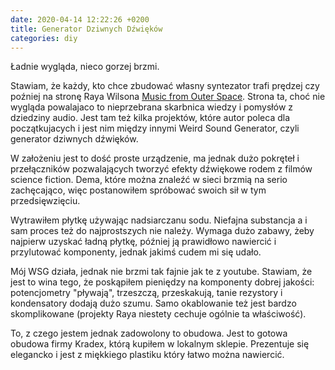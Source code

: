 ```yaml
---
date: 2020-04-14 12:22:26 +0200
title: Generator Dziwnych Dźwięków
categories: diy
---
```


Ładnie wygląda, nieco gorzej brzmi.

Stawiam, że każdy, kto chce zbudować własny syntezator trafi prędzej czy poźniej na stronę Raya Wilsona [Music from Outer Space](http://musicfromouterspace.com/). Strona ta, choć nie wygląda powalajaco to nieprzebrana skarbnica wiedzy i pomysłów z dziedziny audio. Jest tam też kilka projektów, które autor poleca dla początkujacych i jest nim między innymi Weird Sound Generator, czyli generator dziwnych dźwięków. 

W założeniu jest to dość proste urządzenie, ma jednak dużo pokręteł i przełączników pozwalających tworzyć efekty dźwiękowe rodem z filmów science fiction. Dema, które można znaleźć w sieci brzmią na serio zachęcająco, więc postanowiłem spróbować swoich sił w tym przedsięwzięciu.

Wytrawiłem płytkę używając nadsiarczanu sodu. Niefajna substancja a i sam proces też do najprostszych nie należy. Wymaga dużo zabawy, żeby najpierw uzyskać ładną płytkę, później ją prawidłowo nawiercić i przylutować komponenty, jednak jakimś cudem mi się udało.

Mój WSG działa, jednak nie brzmi tak fajnie jak te z youtube. Stawiam, że jest to wina tego, że poskąpiłem pieniędzy na komponenty dobrej jakości: potencjometry "pływają", trzeszczą, przeskakują, tanie rezystory i kondensatory dodają dużo szumu. Samo okablowanie też jest bardzo skomplikowane (projekty Raya niestety cechuje ogólnie ta właściwość).

To, z czego jestem jednak zadowolony to obudowa. Jest to gotowa obudowa firmy Kradex, którą kupiłem w lokalnym sklepie. Prezentuje się elegancko i jest z miękkiego plastiku który łatwo można nawiercić.